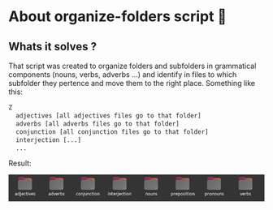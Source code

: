# About organize-folders script :file_folder:

## Whats it solves ?

That script was created to organize folders and subfolders in grammatical components (nouns, verbs, adverbs ...) and identify in files to which subfolder they pertence and move them to the right place. Something like this:

```
Z 
  adjectives [all adjectives files go to that folder]
  adverbs [all adverbs files go to that folder]
  conjunction [all conjunction files go to that folder]
  interjection [...]
  ...

```

Result:

<img src="../imgs/result-organize-folder-script.png">

